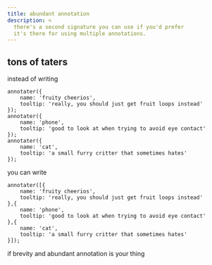 ```yaml
---
title: abundant annotation
description: <
  there's a second signature you can use if you'd prefer
  it's there for using multiple annotations.
---
```


## tons of taters

instead of writing

    annotater({
        name: 'fruity cheerios',
        tooltip: 'really, you should just get fruit loops instead'
    });
    annotater({
        name: 'phone',
        tooltip: 'good to look at when trying to avoid eye contact'
    });
    annotater({
        name: 'cat',
        tooltip: 'a small furry critter that sometimes hates'
    });

you can write

    annotater([{
        name: 'fruity cheerios',
        tooltip: 'really, you should just get fruit loops instead'
    },{
        name: 'phone',
        tooltip: 'good to look at when trying to avoid eye contact'
    },{
        name: 'cat',
        tooltip: 'a small furry critter that sometimes hates'
    }]);

if brevity and abundant annotation is your thing
